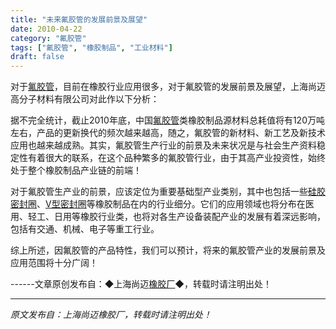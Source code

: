 ```yaml
---
title: "未来氟胶管的发展前景及展望"
date: 2010-04-22
category: "氟胶管"
tags: ["氟胶管", "橡胶制品", "工业材料"]
draft: false
---
```


对于[氟胶管](http://www.smpolymer.com/fujiaoguan/)，目前在橡胶行业应用很多，对于氟胶管的发展前景及展望，上海尚迈高分子材料有限公司对此作以下分析：

据不完全统计，截止2010年底，中国[氟胶管](http://www.smpolymer.com/fujiaoguan/)类橡胶制品源材料总耗值将有120万吨左右，产品的更新换代的频次越来越高，随之，氟胶管的新材料、新工艺及新技术应用也越来越成熟。其实，氟胶管生产行业的前景及未来状况是与社会生产资料稳定性有着很大的联系，在这个品种繁多的氟胶管行业，由于其高产业投资性，始终处于整个橡胶制品产业链的前端！

对于氟胶管生产业的前景，应该定位为重要基础型产业类别，其中也包括一些[硅胶密封圈](http://www.smpolymer.com/)、[V型密封圈](http://www.smpolymer.com/)等橡胶制品在内的行业细分。它们的应用领域也将分布在医用、轻工、日用等橡胶行业类，也将对各生产设备装配产业的发展有着深远影响，包括有交通、机械、电子等重工行业。

综上所述，因氟胶管的产品特性，我们可以预计，将来的氟胶管产业的发展前景及应用范围将十分广阔！

------文章原创发布自：◆上海尚迈[橡胶厂](http://www.smpolymer.com/)◆，转载时请注明出处！

---

*原文发布自：上海尚迈橡胶厂，转载时请注明出处！*
